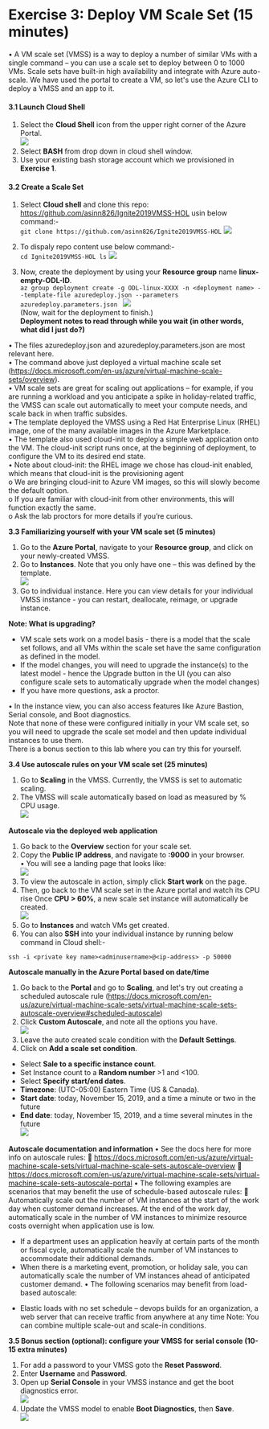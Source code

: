 # Exercise 3: Deploy VM Scale Set (15 minutes)

•	A VM scale set (VMSS) is a way to deploy a number of similar VMs with a single command – you can use a scale set to deploy between 0 to 1000 VMs. Scale sets have built-in high availability and integrate with Azure auto-scale. We have used the portal to create a VM, so let's use the Azure CLI to deploy a VMSS and an app to it.<br/>

#### 3.1 Launch Cloud Shell

1. Select the **Cloud Shell** icon from the upper right corner of the Azure Portal.<br/>
<img src="images/azureclisign.png"/><br/>
2. Select **BASH** from drop down in cloud shell window.<br/>
3. Use your existing bash storage account which we provisioned in **Exercise 1**.<br/>
#### 3.2 Create a Scale Set

1. Select **Cloud shell** and clone this repo: https://github.com/asinn826/Ignite2019VMSS-HOL usin below command:-<br/>
``
git clone https://github.com/asinn826/Ignite2019VMSS-HOL
``
<img src="images/1.png"/><br/>
2. To dispaly repo content use below command:-<br/>
``
cd Ignite2019VMSS-HOL
ls
``
<img src="images/1.png"/><br/>

3. Now, create the deployment by using your **Resource group** name **linux-empty-ODL-ID**.<br/>
``
az group deployment create -g ODL-linux-XXXX -n <deployment name> --template-file azuredeploy.json --parameters azuredeploy.parameters.json 
``
<img src="images/1.png"/><br/>
(Now, wait for the deployment to finish.)<br/>
**Deployment notes to read through while you wait (in other words, what did I just do?)**

•	The files azuredeploy.json and azuredeploy.parameters.json are most relevant here.<br/>
•	The command above just deployed a virtual machine scale set (https://docs.microsoft.com/en-us/azure/virtual-machine-scale-sets/overview).<br/> 
•	VM scale sets are great for scaling out applications – for example, if you are running a workload and you anticipate a spike in holiday-related traffic, the VMSS can scale out automatically to meet your compute needs, and scale back in when traffic subsides.<br/>
•	The template deployed the VMSS using a Red Hat Enterprise Linux (RHEL) image, one of the many available images in the Azure Marketplace.<br/>
•	The template also used cloud-init to deploy a simple web application onto the VM. The cloud-init script runs once, at the beginning of deployment, to configure the VM to its desired end state.<br/>
•	Note about cloud-init: the RHEL image we chose has cloud-init enabled, which means that cloud-init is the provisioning agent<br/>
o	We are bringing cloud-init to Azure VM images, so this will slowly become the default option.<br/>
o	If you are familiar with cloud-init from other environments, this will function exactly the same.<br/>
o	Ask the lab proctors for more details if you’re curious.<br/>

**3.3 Familiarizing yourself with your VM scale set (5 minutes)**

1. Go to the **Azure Portal**, navigate to your **Resource group**, and click on your newly-created VMSS.<br/>
2. Go to **Instances**. Note that you only have one – this was defined by the template.<br/>
<img src="images/1.png"/><br/>
3. Go to individual instance. Here you can view details for your individual VMSS instance - you can restart, deallocate, reimage, or upgrade instance.<br/>

**Note: What is upgrading?**

- VM scale sets work on a model basis - there is a model that the scale set follows, and all VMs within the scale set have the same configuration as defined in the model.<br/>
- If the model changes, you will need to upgrade the instance(s) to the latest model - hence the Upgrade button in the UI (you can also configure scale sets to automatically upgrade when the model changes)<br/>
- If you have more questions, ask a proctor.<br/>

•	In the instance view, you can also access features like Azure Bastion, Serial console, and Boot diagnostics.<br/>
Note that none of these were configured initially in your VM scale set, so you will need to upgrade the scale set model and then update individual instances to use them.<br/>
There is a bonus section to this lab where you can try this for yourself.<br/>

**3.4 Use autoscale rules on your VM scale set (25 minutes)**
1. Go to **Scaling** in the VMSS. Currently, the VMSS is set to automatic scaling.<br/>
2. The VMSS will scale automatically based on load as measured by % CPU usage.<br/>
<img src="images/2.png"/><br/>

**Autoscale via the deployed web application**

1. Go back to the **Overview** section for your scale set.<br/>
2. Copy the **Public IP address**, and navigate to **<ip-address>:9000** in your browser.<br/>
  •	You will see a landing page that looks like:<br/>
  <img src="images/2.png"/><br/>
3. To view the autoscale in action, simply click **Start work** on the page.<br/>
4. Then, go back to the VM scale set in the Azure portal and watch its CPU rise Once **CPU > 60%**, a new scale set instance will automatically be created.<br/>
<img src="images/3.png"/><br/>
5. Go to **Instances** and watch VMs get created.
6. You can also **SSH** into your individual instance by running below command in Cloud shell:-<br/>
  
 ``
 ssh -i <private key name><adminusername>@<ip-address> -p 50000
 ``
 
**Autoscale manually in the Azure Portal based on date/time**

1. Go back to the **Portal** and go to **Scaling**, and let's try out creating a scheduled autoscale rule (https://docs.microsoft.com/en-us/azure/virtual-machine-scale-sets/virtual-machine-scale-sets-autoscale-overview#scheduled-autoscale)
2. Click **Custom Autoscale**, and note all the options you have.<br/>
<img src="images/4.png"/><br/>
3. Leave the auto created scale condition with the **Default Settings**.<br/>
4. Click on **Add a scale set condition**.<br/>
- Select **Sale to a specific instance count**.<br/>
- Set Instance count to a **Random number** >1 and <100.<br/>
- Select **Specify start/end dates**.<br/>
- **Timezone**: (UTC-05:00) Eastern Time (US & Canada).<br/>
- **Start date**: today, November 15, 2019, and a time a minute or two in the future<br/>
- **End date**: today, November 15, 2019, and a time several minutes in the future<br/>
<img src="images/5.png"/><br/>

**Autoscale documentation and information**
•	See the docs here for more info on autoscale rules: 
	https://docs.microsoft.com/en-us/azure/virtual-machine-scale-sets/virtual-machine-scale-sets-autoscale-overview
	https://docs.microsoft.com/en-us/azure/virtual-machine-scale-sets/virtual-machine-scale-sets-autoscale-portal
•	The following examples are scenarios that may benefit the use of schedule-based autoscale rules:
	Automatically scale out the number of VM instances at the start of the work day when customer demand increases. At the end of the work day, automatically scale in the number of VM instances to minimize resource costs overnight when application use is low.
* If a department uses an application heavily at certain parts of the month or fiscal cycle, automatically scale the number of VM instances to accommodate their additional demands.
* When there is a marketing event, promotion, or holiday sale, you can automatically scale the number of VM instances ahead of anticipated customer demand.
•	The following scenarios may benefit from load-based autoscale:
- Elastic loads with no set schedule – devops builds for an organization, a web server that can receive traffic from anywhere at any time
 Note: You can combine multiple scale-out and scale-in conditions.

**3.5 Bonus section (optional): configure your VMSS for serial console (10-15 extra minutes)**

1. For add a password to your VMSS goto the **Reset Password**.<br/>
2. Enter **Username** and **Password**.<br/>
3. Open up **Serial Console** in your VMSS instance and get the boot diagnostics error.<br/>
<img src="images/6.png"/><br/>
4. Update the VMSS model to enable **Boot Diagnostics**, then **Save**.<br/>
<img src="images/7.png"/><br/>

 



